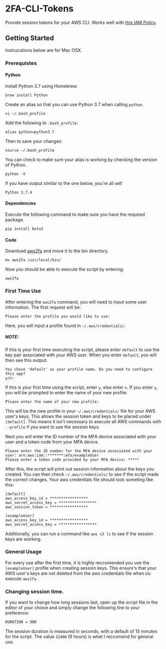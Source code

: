 # 2FA-CLI-Tokens
Provide session tokens for your AWS CLI. Works well with [this IAM Policy](https://docs.aws.amazon.com/IAM/latest/UserGuide/reference_policies_examples_aws_my-sec-creds-self-manage.html).

## Getting Started 
Instrucutions below are for Mac OSX.

### Prerequistes

#### Python
Install Python 3.7 using Homebrew.
```
brew install Python
```
Create an alias so that you can use Python 3.7 when calling ```python```.
```
vi ~/.bash_profile
```
Add the following to ```.bash_profile```:
```
alias python=python3.7
```
Then to save your changes:
```
source ~/.bash_profile
```
You can check to make sure your alias is working by checking the version of Python.
```
python -V
```
If you have output similar to the one below, you're all set!
```
Python 3.7.4
```

#### Dependencies
Execute the following command to make sure you have the required package. 
```
pip install boto3
```

#### Code
Download [aws2fa](https://github.com/hpearce-ops/2FA-CLI-Tokens/blob/master/aws2fa) and move it to the bin directory. 
```
mv aws2fa /usr/local/bin/
```
Now you should be able to execute the script by entering:
```
aws2fa
```

### First Time Use
After entering the ```aws2fa``` command, you will need to input some user information. The first request will be:
```
Please enter the profile you would like to use:
```
Here, you will input a profile found in ```~/.aws/credentials/```. 
##### NOTE: 
If this is your first time executing the script, please enter ```default``` to use the key pair associated with your AWS user. 
When you enter ```default```, you will then see this output:
```
You chose 'default' as your profile name. Do you need to configure this app?
y/n:
```
If this is your first time using the script, enter ```y```, else enter ```n```. If you enter ```y```, you will be prompted to enter the name of your new profile:
```
Please enter the name of your new profile:
```
This will be the new profile in your ```~/.aws/credentials/``` file for your AWS user's keys. This allows the session token and keys to be placed under ```[default]```. This means it isn't necessary to execute all AWS commands with ```--profile``` if you want to use the session keys. 

Next you will enter the ID number of the MFA device associated with your user and a token code from your MFA device.
```
Please enter the ID number for the MFA device associated with your user: arn:aws:iam::*******:mfa/exampleUser
Please enter a token code provided by your MFA device: *****
```
After this, the script will print out session information about the keys you created. You can then check ```~/.aws/credentials/``` to see if the script made the correct changes. Your aws credentials file should look someting like this:
```
[default]
aws_access_key_id = *****************
aws_secret_access_key = *****************
aws_session_token = *****************

[exampleUser]
aws_access_key_id = *****************
aws_secret_access_key = *****************
```
Additionally, you can run a command like ```aws s3 ls``` to see if the session keys are working. 

### General Usage 
For every use after the first time, it is highly reccomended you use the ```[exampleUser]``` profile when creating session keys. This ensure's that your AWS user's keys are not deleted from the aws credentials file when ou execute ```aws2fa```.

### Changing session time.
If you want to change how long sessions last, open up the script file in the editor of your choice and simply change the following line to your preference:
```
DURATION = 900
```
The session duration is measured in seconds, with a default of 15 minutes for the script. The value ```32400``` (9 hours) is what I reccomend for general use. 
